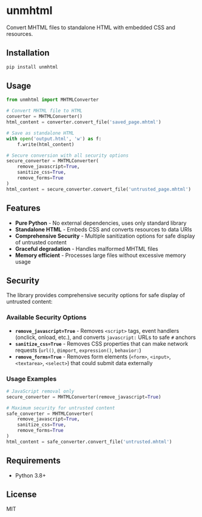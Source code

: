 # unmhtml

Convert MHTML files to standalone HTML with embedded CSS and resources.

## Installation

```bash
pip install unmhtml
```

## Usage

```python
from unmhtml import MHTMLConverter

# Convert MHTML file to HTML
converter = MHTMLConverter()
html_content = converter.convert_file('saved_page.mhtml')

# Save as standalone HTML
with open('output.html', 'w') as f:
    f.write(html_content)

# Secure conversion with all security options
secure_converter = MHTMLConverter(
    remove_javascript=True,
    sanitize_css=True,
    remove_forms=True
)
html_content = secure_converter.convert_file('untrusted_page.mhtml')
```

## Features

- **Pure Python** - No external dependencies, uses only standard library
- **Standalone HTML** - Embeds CSS and converts resources to data URIs
- **Comprehensive Security** - Multiple sanitization options for safe display of untrusted content
- **Graceful degradation** - Handles malformed MHTML files
- **Memory efficient** - Processes large files without excessive memory usage

## Security

The library provides comprehensive security options for safe display of untrusted content:

### Available Security Options

- **`remove_javascript=True`** - Removes `<script>` tags, event handlers (onclick, onload, etc.), and converts `javascript:` URLs to safe `#` anchors
- **`sanitize_css=True`** - Removes CSS properties that can make network requests (`url()`, `@import`, `expression()`, `behavior:`)
- **`remove_forms=True`** - Removes form elements (`<form>`, `<input>`, `<textarea>`, `<select>`) that could submit data externally

### Usage Examples

```python
# JavaScript removal only
secure_converter = MHTMLConverter(remove_javascript=True)

# Maximum security for untrusted content
safe_converter = MHTMLConverter(
    remove_javascript=True,
    sanitize_css=True,
    remove_forms=True
)
html_content = safe_converter.convert_file('untrusted.mhtml')
```

## Requirements

- Python 3.8+

## License

MIT